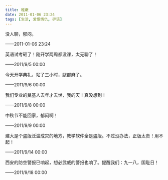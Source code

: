 ```yaml
---
title: 稚嫩
date: 2011-01-06 23:24
tags: [生活, 爱恨情仇, 碎语]
---
```


没人聊，郁闷。

——2011-01-06 23:24

<!--more-->


英语试考砸了！刚开学两周都没课，太无聊了！

——2011/9/5 00:00

今天开学典礼，站了三小时，腿都麻了。

——2011/9/6 00:00

我们专业的奠基人去年才去世，我的天！真没想到！

——2011/9/8 00:00

中秋节不能回家，郁闷啊！

——2011/9/9 00:00

建大是个盗版泛滥成灾的地方，教学软件全是盗版。不过没办法，正版太贵！用不起！

——2011/9/14 00:00

西安的防空警报已响起，想必武威的警报也响了。提醒我们：九一八，国耻日！

——2011/9/18 00:00
